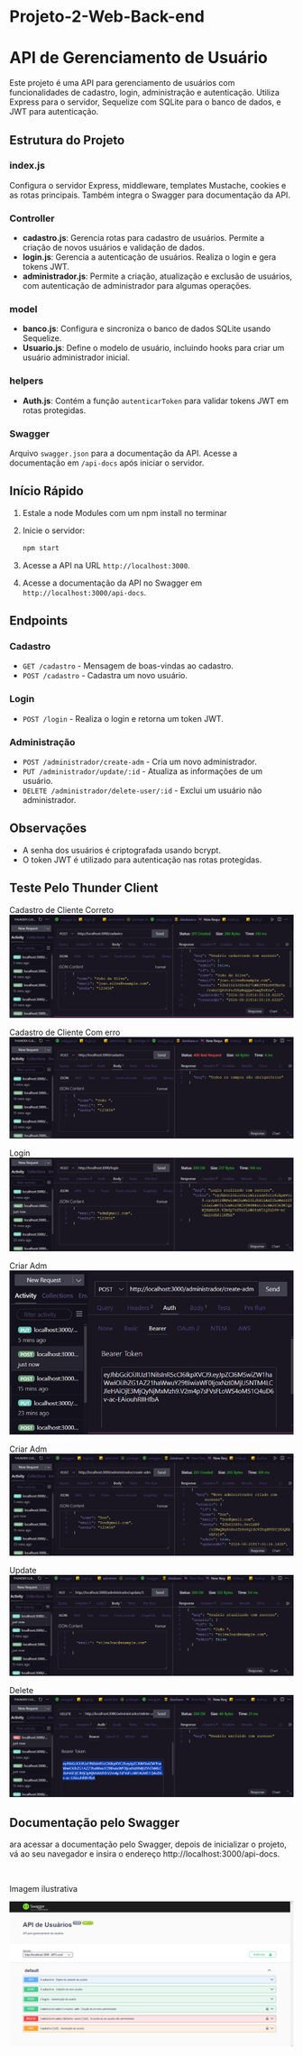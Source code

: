 # Projeto-2-Web-Back-end

<h1>API de Gerenciamento de Usuário</h1>

<p>Este projeto é uma API para gerenciamento de usuários com funcionalidades de cadastro, login, administração e autenticação. Utiliza Express para o servidor, Sequelize com SQLite para o banco de dados, e JWT para autenticação.</p>

## Estrutura do Projeto

### index.js

Configura o servidor Express, middleware, templates Mustache, cookies e as rotas principais. Também integra o Swagger para documentação da API.

### Controller

- **cadastro.js**: Gerencia rotas para cadastro de usuários. Permite a criação de novos usuários e validação de dados.
- **login.js**: Gerencia a autenticação de usuários. Realiza o login e gera tokens JWT.
- **administrador.js**: Permite a criação, atualização e exclusão de usuários, com autenticação de administrador para algumas operações.

### model

- **banco.js**: Configura e sincroniza o banco de dados SQLite usando Sequelize.
- **Usuario.js**: Define o modelo de usuário, incluindo hooks para criar um usuário administrador inicial.

### helpers

- **Auth.js**: Contém a função `autenticarToken` para validar tokens JWT em rotas protegidas.

### Swagger

Arquivo `swagger.json` para a documentação da API. Acesse a documentação em `/api-docs` após iniciar o servidor.

## Início Rápido

1. Estale a node Modules com um npm install no terminar

2. Inicie o servidor:
    ```bash
    npm start
    ```

3. Acesse a API na URL `http://localhost:3000`.

4. Acesse a documentação da API no Swagger em `http://localhost:3000/api-docs`.

## Endpoints

### Cadastro

- `GET /cadastro` - Mensagem de boas-vindas ao cadastro.
- `POST /cadastro` - Cadastra um novo usuário.

### Login

- `POST /login` - Realiza o login e retorna um token JWT.

### Administração

- `POST /administrador/create-adm` - Cria um novo administrador.
- `PUT /administrador/update/:id` - Atualiza as informações de um usuário.
- `DELETE /administrador/delete-user/:id` - Exclui um usuário não administrador.

## Observações

- A senha dos usuários é criptografada usando bcrypt.
- O token JWT é utilizado para autenticação nas rotas protegidas.

## Teste Pelo Thunder Client

<p>Cadastro de Cliente Correto <img src="/Figuras/Cadastro1.PNG" alt="Cadastro"></p>
<p>Cadastro de Cliente Com erro <img src="/Figuras/CadastroErro.PNG" alt="Cadastro"></p>
<p>Login <img src="/Figuras/Login e Criação do token.PNG" alt="Login"></p>
<p>Criar Adm <img src="/Figuras/Criar Adm1.PNG" alt="Criar Adm"></p>
<p>Criar Adm <img src="/Figuras/Criar Adm2.PNG" alt="Criar Adm"></p>
<p>Update <img src="/Figuras/update.PNG" alt="Update"></p>
<p>Delete <img src="/Figuras/delete.PNG" alt="Delete"></p>

## Documentação pelo Swagger
<p>ara acessar a documentação pelo Swagger, depois de inicializar o projeto, vá ao seu navegador e insira o endereço http://localhost:3000/api-docs.<p>
<br>
<p>Imagem ilustrativa<p>
<img src="/Figuras/swagger.PNG" alt="Swagger">